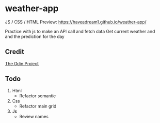 # weather-app
JS / CSS / HTML
Preview: https://haveadream1.github.io/weather-app/

Practice with js to make an API call and fetch data
Get current weather and and the prediction for the day

## Credit
[The Odin Project]()

## Todo
1. Html
    * Refactor semantic
2. Css
    * Refactor main grid
3. Js
    * Review names